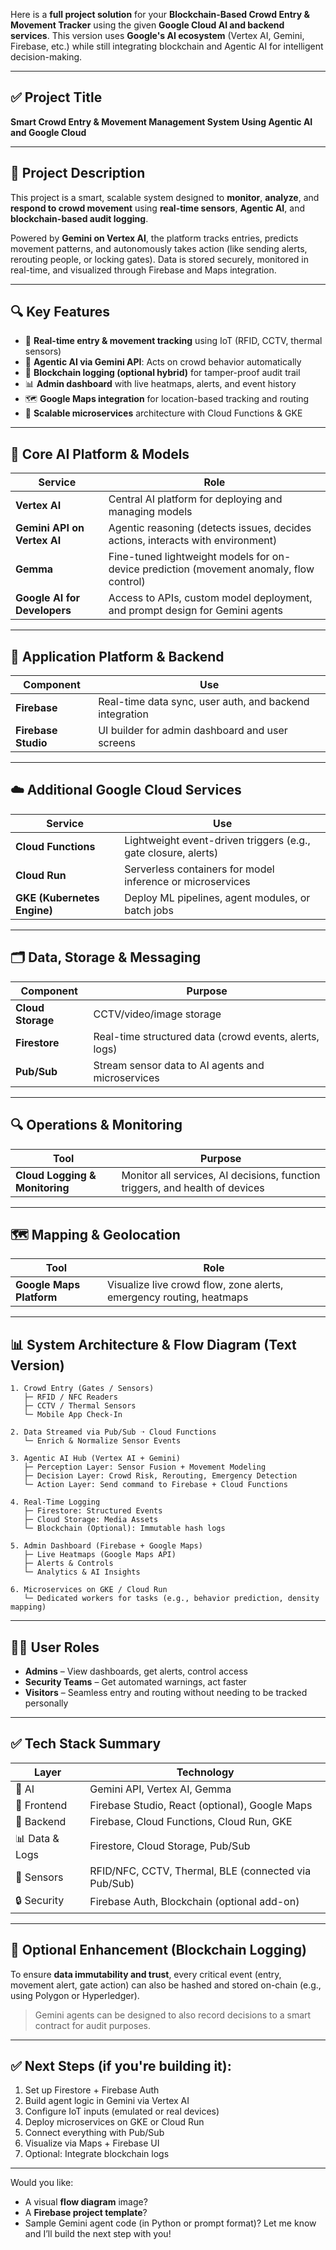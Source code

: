 Here is a **full project solution** for your **Blockchain-Based Crowd Entry & Movement Tracker** using the given **Google Cloud AI and backend services**. This version uses **Google's AI ecosystem** (Vertex AI, Gemini, Firebase, etc.) while still integrating blockchain and Agentic AI for intelligent decision-making.

---

## ✅ **Project Title**

**Smart Crowd Entry & Movement Management System Using Agentic AI and Google Cloud**

---

## 📘 **Project Description**

This project is a smart, scalable system designed to **monitor**, **analyze**, and **respond to crowd movement** using **real-time sensors**, **Agentic AI**, and **blockchain-based audit logging**.

Powered by **Gemini on Vertex AI**, the platform tracks entries, predicts movement patterns, and autonomously takes action (like sending alerts, rerouting people, or locking gates). Data is stored securely, monitored in real-time, and visualized through Firebase and Maps integration.

---

## 🔍 Key Features

* 📡 **Real-time entry & movement tracking** using IoT (RFID, CCTV, thermal sensors)
* 🤖 **Agentic AI via Gemini API**: Acts on crowd behavior automatically
* 🔗 **Blockchain logging (optional hybrid)** for tamper-proof audit trail
* 📊 **Admin dashboard** with live heatmaps, alerts, and event history
* 🗺 **Google Maps integration** for location-based tracking and routing
* 🔁 **Scalable microservices** architecture with Cloud Functions & GKE

---

## 🧠 **Core AI Platform & Models**

| Service                      | Role                                                                                    |
| ---------------------------- | --------------------------------------------------------------------------------------- |
| **Vertex AI**                | Central AI platform for deploying and managing models                                   |
| **Gemini API on Vertex AI**  | Agentic reasoning (detects issues, decides actions, interacts with environment)         |
| **Gemma**                    | Fine-tuned lightweight models for on-device prediction (movement anomaly, flow control) |
| **Google AI for Developers** | Access to APIs, custom model deployment, and prompt design for Gemini agents            |

---

## 🔧 **Application Platform & Backend**

| Component           | Use                                                     |
| ------------------- | ------------------------------------------------------- |
| **Firebase**        | Real-time data sync, user auth, and backend integration |
| **Firebase Studio** | UI builder for admin dashboard and user screens         |

---

## ☁️ **Additional Google Cloud Services**

| Service                     | Use                                                            |
| --------------------------- | -------------------------------------------------------------- |
| **Cloud Functions**         | Lightweight event-driven triggers (e.g., gate closure, alerts) |
| **Cloud Run**               | Serverless containers for model inference or microservices     |
| **GKE (Kubernetes Engine)** | Deploy ML pipelines, agent modules, or batch jobs              |

---

## 🗂 **Data, Storage & Messaging**

| Component         | Purpose                                                |
| ----------------- | ------------------------------------------------------ |
| **Cloud Storage** | CCTV/video/image storage                               |
| **Firestore**     | Real-time structured data (crowd events, alerts, logs) |
| **Pub/Sub**       | Stream sensor data to AI agents and microservices      |

---

## 🔍 **Operations & Monitoring**

| Tool                           | Purpose                                                                      |
| ------------------------------ | ---------------------------------------------------------------------------- |
| **Cloud Logging & Monitoring** | Monitor all services, AI decisions, function triggers, and health of devices |

---

## 🗺 **Mapping & Geolocation**

| Tool                     | Role                                                                |
| ------------------------ | ------------------------------------------------------------------- |
| **Google Maps Platform** | Visualize live crowd flow, zone alerts, emergency routing, heatmaps |

---

## 📊 **System Architecture & Flow Diagram (Text Version)**

```plaintext
1. Crowd Entry (Gates / Sensors)
   ├─ RFID / NFC Readers
   ├─ CCTV / Thermal Sensors
   └─ Mobile App Check-In

2. Data Streamed via Pub/Sub ➝ Cloud Functions
   └─ Enrich & Normalize Sensor Events

3. Agentic AI Hub (Vertex AI + Gemini)
   ├─ Perception Layer: Sensor Fusion + Movement Modeling
   ├─ Decision Layer: Crowd Risk, Rerouting, Emergency Detection
   └─ Action Layer: Send command to Firebase + Cloud Functions

4. Real-Time Logging
   ├─ Firestore: Structured Events
   ├─ Cloud Storage: Media Assets
   └─ Blockchain (Optional): Immutable hash logs

5. Admin Dashboard (Firebase + Google Maps)
   ├─ Live Heatmaps (Google Maps API)
   ├─ Alerts & Controls
   └─ Analytics & AI Insights

6. Microservices on GKE / Cloud Run
   └─ Dedicated workers for tasks (e.g., behavior prediction, density mapping)
```

---

## 🧑‍💼 **User Roles**

* **Admins** – View dashboards, get alerts, control access
* **Security Teams** – Get automated warnings, act faster
* **Visitors** – Seamless entry and routing without needing to be tracked personally

---

## ✅ **Tech Stack Summary**

| Layer          | Technology                                           |
| -------------- | ---------------------------------------------------- |
| 🧠 AI          | Gemini API, Vertex AI, Gemma                         |
| 📱 Frontend    | Firebase Studio, React (optional), Google Maps       |
| 🔧 Backend     | Firebase, Cloud Functions, Cloud Run, GKE            |
| 📊 Data & Logs | Firestore, Cloud Storage, Pub/Sub                    |
| 📡 Sensors     | RFID/NFC, CCTV, Thermal, BLE (connected via Pub/Sub) |
| 🔒 Security    | Firebase Auth, Blockchain (optional add-on)          |

---

## 🎯 Optional Enhancement (Blockchain Logging)

To ensure **data immutability and trust**, every critical event (entry, movement alert, gate action) can also be hashed and stored on-chain (e.g., using Polygon or Hyperledger).

> Gemini agents can be designed to also record decisions to a smart contract for audit purposes.

---

## ✅ Next Steps (if you're building it):

1. Set up Firestore + Firebase Auth
2. Build agent logic in Gemini via Vertex AI
3. Configure IoT inputs (emulated or real devices)
4. Deploy microservices on GKE or Cloud Run
5. Connect everything with Pub/Sub
6. Visualize via Maps + Firebase UI
7. Optional: Integrate blockchain logs

---

Would you like:

* A visual **flow diagram** image?
* A **Firebase project template**?
* Sample Gemini agent code (in Python or prompt format)?
  Let me know and I’ll build the next step with you!
